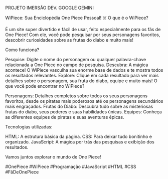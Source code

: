 PROJETO IMERSÃO DEV. GOOGLE GEMINI

WiPiece: Sua Enciclopédia One Piece Pessoal! ‍☠️
O que é o WiPiece?

É um site super divertido e fácil de usar, feito especialmente para os fãs de One Piece! Com ele, você pode pesquisar por seus personagens favoritos, descobrir curiosidades sobre as frutas do diabo e muito mais!

Como funciona?

Pesquise: Digite o nome do personagem ou qualquer palavra-chave relacionada a One Piece no campo de pesquisa.
Descubra: A mágica acontece! O WiPiece vasculha sua enorme base de dados e te mostra todos os resultados relevantes.
Explore: Clique em cada resultado para ver mais detalhes sobre o personagem, sua fruta do diabo, equipe e muito mais!
O que você pode encontrar no WiPiece?

Personagens: Detalhes completos sobre todos os seus personagens favoritos, desde os piratas mais poderosos até os personagens secundários mais engraçados.
Frutas do Diabo: Descubra tudo sobre as misteriosas frutas do diabo, seus poderes e suas habilidades únicas.
Equipes: Conheça as diferentes equipes de piratas e suas aventuras épicas.



Tecnologias utilizadas:

HTML: A estrutura básica da página.
CSS: Para deixar tudo bonitinho e organizado.
JavaScript: A mágica por trás das pesquisas e exibição dos resultados.



Vamos juntos explorar o mundo de One Piece!

#OnePiece #WiPiece #Programação #JavaScript #HTML #CSS #FãDeOnePiece
